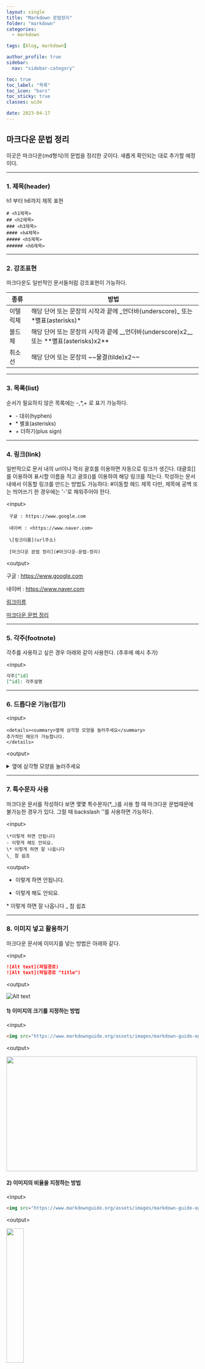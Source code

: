 ```yaml
---
layout: single
title: "Markdown 문법정리"
folder: "markdown"
categories:
  - markdown

tags: [blog, markdown]

author_profile: true
sidebar:
  nav: "sidebar-category"

toc: true
toc_label: "목록"
toc_icon: "bars"
toc_sticky: true
classes: wide

date: 2023-04-17
---
```


## 마크다운 문법 정리

이곳은 마크다운(md형식)의 문법을 정리한 곳이다.
새롭게 확인되는 대로 추가할 예정이다.

---

### 1. 제목(header)

h1 부터 h6까지 제목 표현

```
# <h1제목>
## <h2제목>
### <h3제목>
#### <h4제목>
##### <h5제목>
###### <h6제목>
```

---

### 2. 강조표현

마크다운도 일반적인 문서들처럼 강조표현이 가능하다.

| 종류     | 방법                                                                                          |
| -------- | --------------------------------------------------------------------------------------------- |
| 이텔릭체 | 해당 단어 또는 문장의 시작과 끝에 \_언더바(underscore)\_ 또는 \*별표(asterisks)\*             |
| 볼드체   | 해당 단어 또는 문장의 시작과 끝에 \_\_언더바(underscore)x2\_\_ 또는 \*\*별표(asterisks)x2\*\* |
| 취소선   | 해당 단어 또는 문장의 \~\~물결(tilde)x2\~\~                                                   |

---

### 3. 목록(list)

순서가 필요하지 않은 목록에는 -,\*,+ 로 표기 가능하다.

- \- 대쉬(hyphen)
- \* 별표(asterisks)
- \+ 더하기(plus sign)

---

### 4. 링크(link)

일반적으로 문서 내의 url이나 꺽쇠 괄호를 이용하면 자동으로 링크가 생긴다.
대괄호[]를 이용하여 표시할 이름을 적고 괄호()를 이용하여 해당 링크를 적는다.
작성하는 문서 내에서 이동할 링크를 만드는 방법도 가능하다: #이동할 헤드 제목
다만, 제목에 공백 또는 띄어쓰기 한 경우에는 '-'로 채워주어야 한다.

\<input>

```
 구글 : https://www.google.com

 네이버 : <https://www.naver.com>

 \[링크이름](url주소)

 [마크다운 문법 정리](#마크다운-문법-정리)
```

\<output>

구글 : <https://www.google.com>

네이버 : <https://www.naver.com>

[링크이름](url주소)

[마크다운 문법 정리](#마크다운-문법-정리)

---

### 5. 각주(footnote)

각주를 사용하고 싶은 경우 아래와 같이 사용한다.
(추후에 예시 추가)

\<input>

```md
각주[^id]
[^id]: 각주설명
```

---

### 6. 드롭다운 기능(접기)

\<input>

```
<details><summary>옆에 삼각형 모양을 눌러주세요</summary>
추가적인 메모가 가능합니다.
</details>
```

\<output>

<details><summary>옆에 삼각형 모양을 눌러주세요</summary>
추가적인 메모가 가능합니다.
</details>

---

### 7. 특수문자 사용

마크다운 문서를 작성하다 보면 몇몇 특수문자(\*,\_)를 사용 할 때 마크다운 문법때문에 불가능한 경우가 있다.
그럴 때 backslash '\'를 사용하면 가능하다.

\<input>

```
\*이렇게 하면 안됩니다
- 이렇게 해도 안되요.
\* 이렇게 하면 잘 나옵니다
\_ 참 쉽죠
```

\<output>

- 이렇게 하면 안됩니다.

* 이렇게 해도 안되요.

\* 이렇게 하면 잘 나옵니다
\_ 참 쉽죠

---

### 8. 이미지 넣고 활용하기

마크다운 문서에 이미지를 넣는 방법은 아래와 같다.

\<input>

```md
![Alt text](파일경로)
![Alt text](파일경로 "title")
```

\<output>

![Alt text](https://www.markdownguide.org/assets/images/markdown-guide-og.jpg)

#### 1) 이미지의 크기를 지정하는 방법

\<input>

```md
<img src="https://www.markdownguide.org/assets/images/markdown-guide-og.jpg" width="500" height="300">
```

\<output>

<img src="https://www.markdownguide.org/assets/images/markdown-guide-og.jpg" width="500" height="300">

#### 2) 이미지의 비율을 지정하는 방법

\<input>

```md
<img src="https://www.markdownguide.org/assets/images/markdown-guide-og.jpg" width="30%" height="30%">
```

\<output>

<img src="https://www.markdownguide.org/assets/images/markdown-guide-og.jpg" width="30%" height="30%">

---

### 9. 수평선(가로 구분선) 그리기

--- 또는 \*\*\* , \_\_\_ 를 입력하면 쉽게 가로 구분선을 그릴 수 있다.

### 10. 줄바꿈 하기

줄바꿈의 경우 문장의 끝에 간단히 spacebar로 2번이상 띄어주면 된다.

\<input>

```md
줄바꿈의 경우 문장의  
끝에 간단히 spacebar로  
2번이상 띄어주면 된다.
```

\<output>

줄바꿈의 경우 문장의  
끝에 간단히 spacebar로  
2번이상 띄어주면 된다.

---

### 10. 표 만들기

헤더 셀을 구분할 때 3개 이상의 -(hyphen/dash) 기호가 필요
헤더 셀을 구분하고 양끝에 :(Colons) 기호를 추가 하는 것으로 해당 열 또는 칸의 내용이 어느 쪽으로 정렬시킬 지 정할 수 있다.

\<input>

```
\*이렇게 하면 안됩니다
- 이렇게 해도 안되요.
\* 이렇게 하면 잘 나옵니다
\_ 참 쉽죠
```

\<output>

---

### 11. 코드블럭(code block)

마크다운 문서에서 코드부분을 시각적으로 표현할 때 코드블록을 많이 사용한다.
해당 코드의 시작 끝에 ```를 이용하면 블록처리된다.

또한 특정 언어를 강조하고 싶다면 시작점의 ```입력후 바로 해당 언어를 적어주면 코드블록 내의 코드가 하이라이트 된다.
아래는 강조가 가능한 언어리스트이다.

| 언어      | Markdown | 언어       | Markdown   |
| --------- | -------- | ---------- | ---------- |
| Bash      | bash     | JSON       | json       |
| C#        | cs       | Java       | java       |
| C++       | cpp      | JavaScript | javascript |
| CSS       | css      | PHP        | php        |
| Diff      | diff     | Perl       | perl       |
| HTML, XML | html     | Python     | python     |
| HTTP      | http     | Ruby       | ruby       |
| Ini       | ini      | SQL        | sql        |

활용방법은 아래와 같다.

\<input>

````md
```Language type
code
```
````

\<output>

```
  code
```

ex. c언어로 예를 들면 아래와 같다.

\<input>

```md
#include <stdio.h>

int main() {
// output a line
printf("Hello World!\n");
}
```

\<output>

```c
#include <stdio.h>

int main() {
  // output a line
  printf("Hello World!\n");
}
```
